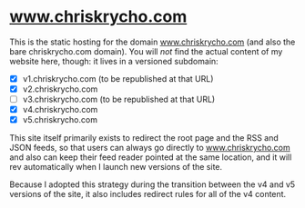 # www.chriskrycho.com

This is the static hosting for the domain www.chriskrycho.com (and also the bare chriskrycho.com domain). You will *not* find the actual content of my website here, though: it lives in a versioned subdomain:

- [x] v1.chriskrycho.com (to be republished at that URL)
- [x] v2.chriskrycho.com
- [ ] v3.chriskrycho.com (to be republished at that URL)
- [x] v4.chriskrycho.com
- [x] v5.chriskrycho.com 

This site itself primarily exists to redirect the root page and the RSS and JSON feeds, so that users can always go directly to www.chriskrycho.com and also can keep their feed reader pointed at the same location, and it will rev automatically when I launch new versions of the site.

Because I adopted this strategy during the transition between the v4 and v5 versions of the site, it also includes redirect rules for all of the v4 content.
